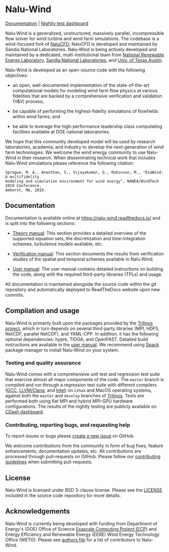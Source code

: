 # Nalu-Wind 

[Documentation](https://nalu-wind.readthedocs.io) | [Nightly test dashboard](http://my.cdash.org/index.php?project=Exawind) 

Nalu-Wind is a generalized, unstructured, massively parallel, incompressible
flow solver for wind turbine and wind farm simulations. The codebase is a
wind-focused fork of [NaluCFD](https://github.com/NaluCFD/Nalu); NaluCFD is developed 
and maintained by Sandia National Laboratories. Nalu-Wind is being actively
developed and maintained by a dedicated, multi-institutional team from [National
Renewable Energy Laboratory](https://nrel.gov), [Sandia National
Laboratories](https://sandia.gov), and [Univ. of Texas Austin](https://utexas.edu).

Nalu-Wind is developed as an open-source code with the following objectives: 

- an open, well-documented implementation of the state-of-the-art computational
  models for modeling wind farm flow physics at various fidelities that are
  backed by a comprehensive verification and validation (V&V) process;

- be capable of performing the highest-fidelity simulations of flowfields within
  wind farms; and 

- be able to leverage the high-performance leadership class computating
  facilities available at DOE national laboratories.

We hope that this community developed model will be used by research
laboratories, academia, and industry to develop the next-generation of wind farm
technologies. We welcome the wind energy community to use Nalu-Wind in their
research. When disseminating technical work that includes Nalu-Wind simulations
please reference the following citation:

    Sprague, M. A., Ananthan, S., Vijayakumar, G., Robinson, M., "ExaWind: A multifidelity 
    modeling and simulation environment for wind energy", NAWEA/WindTech 2019 Conference, 
    Amherst, MA, 2019.

## Documentation

Documentation is available online at https://nalu-wind.readthedocs.io/ and is
split into the following sections:

- [Theory manual](https://nalu-wind.readthedocs.io/en/latest/source/theory/index.html):
  This section provides a detailed overview of the supported equation sets, the
  discretization and time-integration schemes, turbulence models available, etc.
  
- [Verification manual](https://nalu-wind.readthedocs.io/en/latest/source/verification/index.html):
  This section documents the results from verification studies of the spatial
  and temporal schemes available in Nalu-Wind.
  
- [User manual](https://nalu-wind.readthedocs.io/en/latest/source/user/index.html):
  The user manual contains detailed instructions on building the code, along
  with the required third-party libraries (TPLs) and usage.
  
All documentation is maintained alongside the source code within the git
repository and automatically deployed to ReadTheDocs website upon new commits.
  
## Compilation and usage

Nalu-Wind is primarily built upon the packages provided by the [Trilinos
project](https://trilinos.org), which in turn depends on several third-party
libraries (MPI, HDF5, NetCDF, parallel NetCDF), and YAML-CPP. In addition, it
has the following optional dependencies: hypre, TIOGA, and OpenFAST. Detailed
build instructions are available in the [user
manual](https://nalu-wind.readthedocs.io/en/latest/source/user/building.html).
We recommend using [Spack](https://spack.io/) package manager to install
Nalu-Wind on your system.

### Testing and quality assurance

Nalu-Wind comes with a comprehensive unit test and regression test suite that
exercise almost all major components of the code. The `master` branch is
compiled and run through a regression test suite with different compilers
([GCC](https://gcc.gnu.org/), [LLVM/Clang](https://clang.llvm.org/), and
[Intel](https://software.intel.com/en-us/compilers)) on Linux and MacOS
operating systems, against both the `master` and `develop` branches of
[Trilinos](https://github.com/trilinos/Trilinos). Tests are performed both using
flat MPI and hybrid MPI-GPU hardware configurations. The results of the nightly
testing are publicly available on [CDash
dashboard](http://my.cdash.org/index.php?project=Nalu-Wind).

### Contributing, reporting bugs, and requesting help

To report issues or bugs please [create a new
issue](https://github.com/Exawind/nalu-wind/issues/new) on GitHub.

We welcome contributions from the community in form of bug fixes, feature
enhancements, documentation updates, etc. All contributions are processed
through pull-requests on GitHub. Please follow our [contributing
guidelines](https://github.com/Exawind/nalu-wind/blob/master/CONTRIBUTING.md)
when submitting pull-requests.
  
## License

Nalu-Wind is licensed under BSD 3-clause license. Please see the
[LICENSE](https://github.com/Exawind/nalu-wind/blob/master/LICENSE) included in
the source code repository for more details.

## Acknowledgements 

Nalu-Wind is currently being developed with funding from Department of Energy's
(DOE) Office of Science [Exascale Computing Project
(ECP)](https://www.exascaleproject.org/) and Energy Efficiency and Renewable
Energy (EERE) Wind Energy Technology Office (WETO). Please see [authors
file](https://github.com/Exawind/nalu-wind/blob/master/AUTHORS) for a 
list of contributors to Nalu-Wind. 
